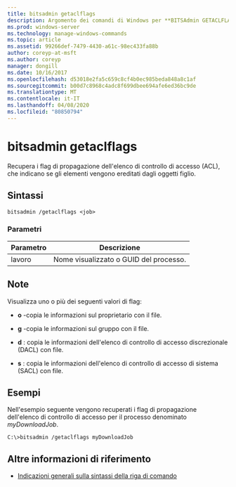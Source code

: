 ```yaml
---
title: bitsadmin getaclflags
description: Argomento dei comandi di Windows per **BITSAdmin GETACLFLAGS**, che recupera i flag di propagazione dell'elenco di controllo di accesso (ACL).
ms.prod: windows-server
ms.technology: manage-windows-commands
ms.topic: article
ms.assetid: 99266def-7479-4430-a61c-98ec433fa88b
author: coreyp-at-msft
ms.author: coreyp
manager: dongill
ms.date: 10/16/2017
ms.openlocfilehash: d53018e2fa5c659c8cf4b0ec985beda848a8c1af
ms.sourcegitcommit: b00d7c8968c4adc8f699dbee694afe6ed36bc9de
ms.translationtype: MT
ms.contentlocale: it-IT
ms.lasthandoff: 04/08/2020
ms.locfileid: "80850794"
---
```

# <a name="bitsadmin-getaclflags"></a>bitsadmin getaclflags

Recupera i flag di propagazione dell'elenco di controllo di accesso (ACL), che indicano se gli elementi vengono ereditati dagli oggetti figlio.

## <a name="syntax"></a>Sintassi

```
bitsadmin /getaclflags <job>
```

### <a name="parameters"></a>Parametri

| Parametro | Descrizione |
| --------- | ----------- |
| lavoro | Nome visualizzato o GUID del processo. |

## <a name="remarks"></a>Note

Visualizza uno o più dei seguenti valori di flag:

- **o** -copia le informazioni sul proprietario con il file.

- **g** -copia le informazioni sul gruppo con il file.

- **d** : copia le informazioni dell'elenco di controllo di accesso discrezionale (DACL) con file.

- **s** : copia le informazioni dell'elenco di controllo di accesso di sistema (SACL) con file.

## <a name="examples"></a><a name=BKMK_examples></a>Esempi

Nell'esempio seguente vengono recuperati i flag di propagazione dell'elenco di controllo di accesso per il processo denominato *myDownloadJob*.

```
C:\>bitsadmin /getaclflags myDownloadJob
```

## <a name="additional-references"></a>Altre informazioni di riferimento

- [Indicazioni generali sulla sintassi della riga di comando](command-line-syntax-key.md)